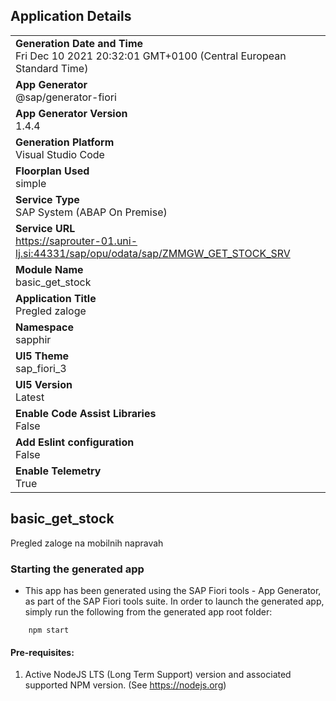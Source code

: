 ## Application Details
|               |
| ------------- |
|**Generation Date and Time**<br>Fri Dec 10 2021 20:32:01 GMT+0100 (Central European Standard Time)|
|**App Generator**<br>@sap/generator-fiori|
|**App Generator Version**<br>1.4.4|
|**Generation Platform**<br>Visual Studio Code|
|**Floorplan Used**<br>simple|
|**Service Type**<br>SAP System (ABAP On Premise)|
|**Service URL**<br>https://saprouter-01.uni-lj.si:44331/sap/opu/odata/sap/ZMMGW_GET_STOCK_SRV
|**Module Name**<br>basic_get_stock|
|**Application Title**<br>Pregled zaloge|
|**Namespace**<br>sapphir|
|**UI5 Theme**<br>sap_fiori_3|
|**UI5 Version**<br>Latest|
|**Enable Code Assist Libraries**<br>False|
|**Add Eslint configuration**<br>False|
|**Enable Telemetry**<br>True|

## basic_get_stock

Pregled zaloge na mobilnih napravah

### Starting the generated app

-   This app has been generated using the SAP Fiori tools - App Generator, as part of the SAP Fiori tools suite.  In order to launch the generated app, simply run the following from the generated app root folder:

```
    npm start
```

#### Pre-requisites:

1. Active NodeJS LTS (Long Term Support) version and associated supported NPM version.  (See https://nodejs.org)


